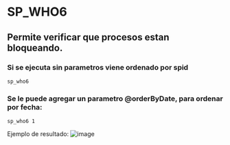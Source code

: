 # SP_WHO6

## Permite verificar que procesos estan bloqueando.

### Si se ejecuta sin parametros viene ordenado por spid

```
sp_who6
```

### Se le puede agregar un parametro @orderByDate, para ordenar por fecha:

```
sp_who6 1
```

Ejemplo de resultado:
![image](https://user-images.githubusercontent.com/5633248/205131329-c9ed8e24-042a-4cf0-8d82-0e9a002426ea.png)
